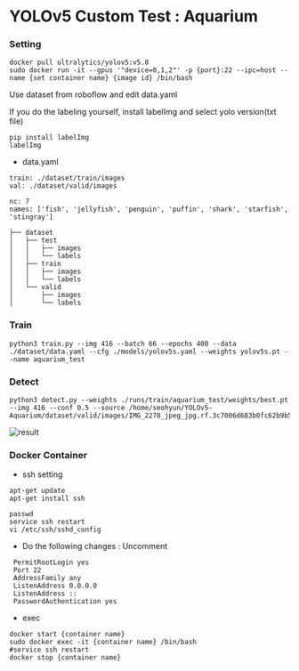 # YOLOv5 Custom Test : Aquarium

### Setting 
```angular2html
docker pull ultralytics/yolov5:v5.0
sudo docker run -it --gpus '"device=0,1,2"' -p {port}:22 --ipc=host --name {set container name} {image id} /bin/bash
```

Use dataset from roboflow and edit data.yaml

If you do the labeling yourself, install labelImg and select yolo version(txt file)
  ```
  pip install labelImg
  labelImg
  ```

* data.yaml
```angular2html
train: ./dataset/train/images
val: ./dataset/valid/images

nc: 7
names: ['fish', 'jellyfish', 'penguin', 'puffin', 'shark', 'starfish', 'stingray']
```
```angular2html
├── dataset
│   ├── test
│   │   ├── images
│   │   └── labels
│   ├── train
│   │   ├── images
│   │   └── labels
│   └── valid
│       ├── images
│       └── labels
```

### Train
```angular2html
python3 train.py --img 416 --batch 66 --epochs 400 --data ./dataset/data.yaml --cfg ./models/yolov5s.yaml --weights yolov5s.pt --name aquarium_test
```

### Detect
```angular2html
python3 detect.py --weights ./runs/train/aquarium_test/weights/best.pt  --img 416 --conf 0.5 --source /home/seohyun/YOLOv5-Aquarium/dataset/valid/images/IMG_2278_jpeg_jpg.rf.3c7006d683b0fc62b9b5d84a2868c31c.jpg
```
![result](https://user-images.githubusercontent.com/68395698/121138582-cf057380-c872-11eb-8b11-0a54e2aef3aa.png)


### Docker Container 
* ssh setting
```angular2html
apt-get update
apt-get install ssh
```

```angular2html
passwd
service ssh restart
vi /etc/ssh/sshd_config
```
* Do the following changes : Uncomment
```
 PermitRootLogin yes
 Port 22
 AddressFamily any
 ListenAddress 0.0.0.0
 ListenAddress ::
 PasswordAuthentication yes
```

* exec
```angular2html
docker start {container name}
sudo docker exec -it {container name} /bin/bash
#service ssh restart
docker stop {container name}
```
